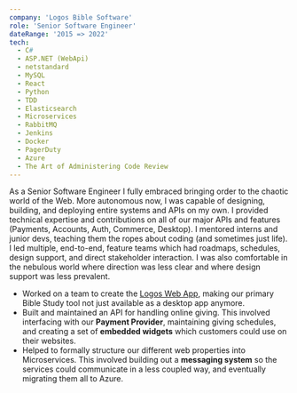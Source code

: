 ```yaml
---
company: 'Logos Bible Software'
role: 'Senior Software Engineer'
dateRange: '2015 => 2022'
tech:
  - C#
  - ASP.NET (WebApi)
  - netstandard
  - MySQL
  - React
  - Python
  - TDD
  - Elasticsearch
  - Microservices
  - RabbitMQ
  - Jenkins
  - Docker
  - PagerDuty
  - Azure
  - The Art of Administering Code Review
---
```


As a Senior Software Engineer I fully embraced bringing order to the chaotic world of the Web. More autonomous now, I was capable of designing, building, and deploying entire systems and APIs on my own. I provided technical expertise and contributions on all of our major APIs and features (Payments, Accounts, Auth, Commerce, Desktop). I mentored interns and junior devs, teaching them the ropes about coding (and sometimes just life). I led multiple, end-to-end, feature teams which had roadmaps, schedules, design support, and direct stakeholder interaction. I was also comfortable in the nebulous world where direction was less clear and where design support was less prevalent. 

- Worked on a team to create the [Logos Web App](https://app.logos.com/tools/text-comparison?reference=bible%2Besv.64.1&resources=esv%2Cnasb95%2Cniv2011%2Cnrsv%2Ckjv1900&view=Verses), making our primary Bible Study tool not just available as a desktop app anymore.
- Built and maintained an API for handling online giving. This involved interfacing with our **Payment Provider**, maintaining giving schedules, and creating a set of **embedded widgets** which customers could use on their websites.
- Helped to formally structure our different web properties into Microservices. This involved building out a **messaging system** so the services could communicate in a less coupled way, and eventually migrating them all to Azure.
